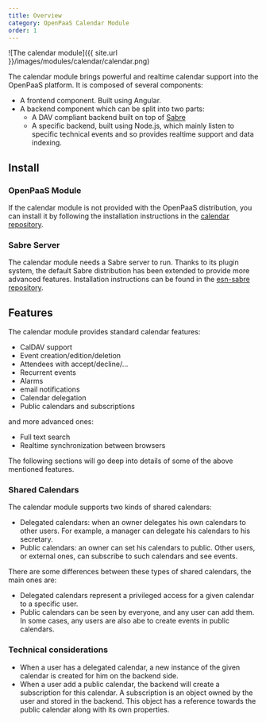 ```yaml
---
title: Overview
category: OpenPaaS Calendar Module
order: 1
---
```


![The calendar module]({{ site.url }}/images/modules/calendar/calendar.png)

The calendar module brings powerful and realtime calendar support into the OpenPaaS platform.
It is composed of several components:

- A frontend component. Built using Angular.
- A backend component which can be split into two parts:
  - A DAV compliant backend built on top of [Sabre](http://sabre.io/)
  - A specific backend, built using Node.js, which mainly listen to specific technical events and so provides realtime support and data indexing.

## Install

### OpenPaaS Module

If the calendar module is not provided with the OpenPaaS distribution, you can install it by following the installation instructions in the [calendar repository](https://ci.linagora.com/linagora/lgs/openpaas/linagora.esn.calendar/blob/master/README.md).

### Sabre Server

The calendar module needs a Sabre server to run. Thanks to its plugin system, the default Sabre distribution has been extended to provide more advanced features. Installation instructions can be found in the [esn-sabre repository](https://ci.linagora.com/linagora/lgs/openpaas/esn-sabre/blob/master/README.md).

## Features

The calendar module provides standard calendar features:

- CalDAV support
- Event creation/edition/deletion
- Attendees with accept/decline/...
- Recurrent events
- Alarms
- email notifications
- Calendar delegation
- Public calendars and subscriptions

and more advanced ones:

- Full text search
- Realtime synchronization between browsers

The following sections will go deep into details of some of the above mentioned features.

### Shared Calendars

The calendar module supports two kinds of shared calendars:

* Delegated calendars: when an owner delegates his own calendars to other users. For example, a manager can delegate his calendars to his secretary.
* Public calendars: an owner can set his calendars to public. Other users, or external ones, can subscribe to such calendars and see events.

There are some differences between these types of shared calendars, the main ones are:

* Delegated calendars represent a privileged access for a given calendar to a specific user.
* Public calendars can be seen by everyone, and any user can add them. In some cases, any users are also abe to create events in public calendars.

### Technical considerations

* When a user has a delegated calendar, a new instance of the given calendar is created for him on the backend side.
* When a user add a public calendar, the backend will create a subscription for this calendar. A subscription is an object owned by the user and stored in the backend. This object has a reference towards the public calendar along with its own properties.

